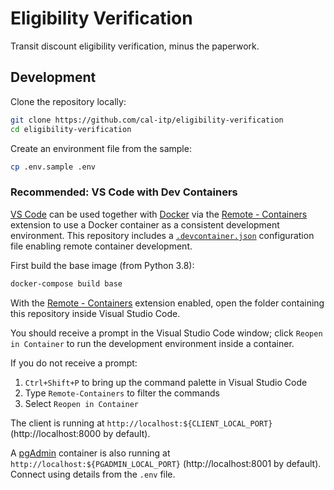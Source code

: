 # Eligibility Verification

Transit discount eligibility verification, minus the paperwork.

## Development

Clone the repository locally:

```bash
git clone https://github.com/cal-itp/eligibility-verification
cd eligibility-verification
```

Create an environment file from the sample:

```bash
cp .env.sample .env
```

### Recommended: VS Code with Dev Containers

[VS Code][vscode] can be used together with [Docker][docker] via the [Remote - Containers][vscode-containers] extension to use
a Docker container as a consistent development environment. This repository includes a [`.devcontainer.json`][config-file]
configuration file enabling remote container development.

First build the base image (from Python 3.8):

```bash
docker-compose build base
```

With the [Remote - Containers][vscode-containers] extension enabled, open the folder containing this repository inside Visual
Studio Code.

You should receive a prompt in the Visual Studio Code window; click `Reopen in Container` to run the development environment
inside a container.

If you do not receive a prompt:

1. `Ctrl+Shift+P` to bring up the command palette in Visual Studio Code
1. Type `Remote-Containers` to filter the commands
1. Select `Reopen in Container`

The client is running at `http://localhost:${CLIENT_LOCAL_PORT}` (http://localhost:8000 by default).

A [pgAdmin][pgadmin] container is also running at `http://localhost:${PGADMIN_LOCAL_PORT}` (http://localhost:8001 by default).
Connect using details from the `.env` file.

[config-file]: ./.devcontainer.json
[docker]: https://docs.docker.com/
[pgadmin]: https://www.pgadmin.org/
[vscode]: https://code.visualstudio.com/
[vscode-containers]: https://code.visualstudio.com/docs/remote/containers
